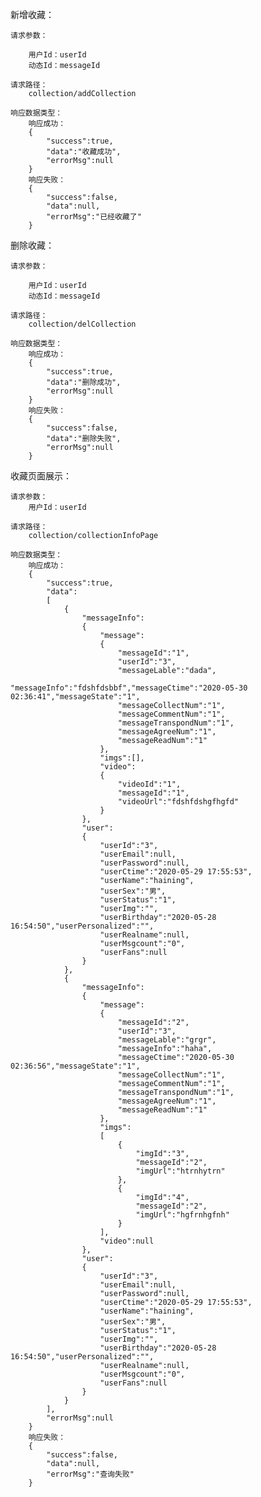 新增收藏：

    请求参数：

        用户Id：userId
        动态Id：messageId
    
    请求路径：
        collection/addCollection

    响应数据类型：
        响应成功：
        {
            "success":true,
            "data":"收藏成功",
            "errorMsg":null
        }
        响应失败：
        {
            "success":false,
            "data":null,
            "errorMsg":"已经收藏了"
        }



删除收藏：

    请求参数：

        用户Id：userId
        动态Id：messageId
    
    请求路径：
        collection/delCollection

    响应数据类型：
        响应成功：
        {
            "success":true,
            "data":"删除成功",
            "errorMsg":null
        }
        响应失败：
        {
            "success":false,
            "data":"删除失败",
            "errorMsg":null
        }



收藏页面展示：

    请求参数：
        用户Id：userId

    请求路径：
        collection/collectionInfoPage

    响应数据类型：
        响应成功：
        {
            "success":true,
            "data":
            [
                {
                    "messageInfo":
                    {
                        "message":
                        {
                            "messageId":"1",
                            "userId":"3",
                            "messageLable":"dada",
                            "messageInfo":"fdshfdsbbf","messageCtime":"2020-05-30 02:36:41","messageState":"1",
                            "messageCollectNum":"1",
                            "messageCommentNum":"1",
                            "messageTranspondNum":"1",
                            "messageAgreeNum":"1",
                            "messageReadNum":"1"
                        },
                        "imgs":[],
                        "video":
                        {
                            "videoId":"1",
                            "messageId":"1",
                            "videoUrl":"fdshfdshgfhgfd"
                        }
                    },
                    "user":
                    {
                        "userId":"3",
                        "userEmail":null,
                        "userPassword":null,
                        "userCtime":"2020-05-29 17:55:53",
                        "userName":"haining",
                        "userSex":"男",
                        "userStatus":"1",
                        "userImg":"",
                        "userBirthday":"2020-05-28 16:54:50","userPersonalized":"",
                        "userRealname":null,
                        "userMsgcount":"0",
                        "userFans":null
                    }
                },
                {
                    "messageInfo":
                    {
                        "message":
                        {
                            "messageId":"2",
                            "userId":"3",
                            "messageLable":"grgr",
                            "messageInfo":"haha",
                            "messageCtime":"2020-05-30 02:36:56","messageState":"1",
                            "messageCollectNum":"1",
                            "messageCommentNum":"1",
                            "messageTranspondNum":"1",
                            "messageAgreeNum":"1",
                            "messageReadNum":"1"
                        },
                        "imgs":
                        [
                            {
                                "imgId":"3",
                                "messageId":"2",
                                "imgUrl":"htrnhytrn"
                            },
                            {
                                "imgId":"4",
                                "messageId":"2",
                                "imgUrl":"hgfrnhgfnh"
                            }
                        ],
                        "video":null
                    },
                    "user":
                    {
                        "userId":"3",
                        "userEmail":null,
                        "userPassword":null,
                        "userCtime":"2020-05-29 17:55:53",
                        "userName":"haining",
                        "userSex":"男",
                        "userStatus":"1",
                        "userImg":"",
                        "userBirthday":"2020-05-28 16:54:50","userPersonalized":"",
                        "userRealname":null,
                        "userMsgcount":"0",
                        "userFans":null
                    }
                }
            ],
            "errorMsg":null
        }
        响应失败：
        {
            "success":false,
            "data":null,
            "errorMsg":"查询失败"
        }
